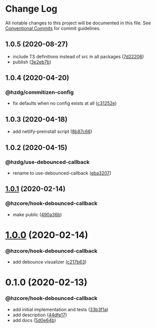 # Change Log

All notable changes to this project will be documented in this file.
See [Conventional Commits](https://conventionalcommits.org) for commit guidelines.

## 1.0.5 (2020-08-27)


* include TS definitions instead of src in all packages ([7d22206](https://github.com/hzdg/hz-core/commit/7d22206))
* publish ([3e2eb7b](https://github.com/hzdg/hz-core/commit/3e2eb7b))


## 1.0.4 (2020-04-20)


### @hzdg/commitizen-config

* fix defaults when no config exists at all ([c31252e](https://github.com/hzdg/hz-core/commit/c31252e))


## 1.0.3 (2020-04-18)


* add netlify-preinstall script ([8b87c66](https://github.com/hzdg/hz-core/commit/8b87c66))


## 1.0.2 (2020-04-15)


### @hzdg/use-debounced-callback

* rename to use-debounced-callback ([eba3207](https://github.com/hzdg/hz-core/commit/eba3207))


## [1.0.1](https://github.com/hzdg/hz-core/compare/@hzcore/hook-debounced-callback@1.0.0...@hzcore/hook-debounced-callback@1.0.1) (2020-02-14)


### @hzcore/hook-debounced-callback

* make public ([490a36b](https://github.com/hzdg/hz-core/commit/490a36b))


# [1.0.0](https://github.com/hzdg/hz-core/compare/@hzcore/hook-debounced-callback@0.1.0...@hzcore/hook-debounced-callback@1.0.0) (2020-02-14)


### @hzcore/hook-debounced-callback

* add debounce visualizer ([c217b63](https://github.com/hzdg/hz-core/commit/c217b63))


# 0.1.0 (2020-02-13)


### @hzcore/hook-debounced-callback

* add initial implementation and tests ([33b3f1a](https://github.com/hzdg/hz-core/commit/33b3f1a))
* add description ([44dfe17](https://github.com/hzdg/hz-core/commit/44dfe17))
* add docs ([5d0e64b](https://github.com/hzdg/hz-core/commit/5d0e64b))
